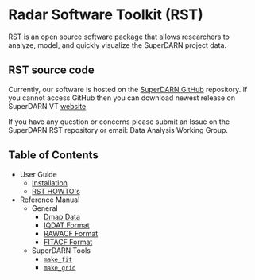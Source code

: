 # Radar Software Toolkit (RST)

RST is an open source software package that allows researchers to analyze, model, and quickly visualize the SuperDARN project data.

## RST source code 

Currently, our software is hosted on the [SuperDARN GitHub](https://github.com/SuperDARN/rst) repository. 
If you cannot access GitHub then you can download newest release on SuperDARN VT  [website](http://vt.superdarn.org/tiki-index.php?page=software)

If you have any question or concerns please submit an Issue on the SuperDARN RST repository or email: Data Analysis Working Group. 

## Table of Contents 
  - User Guide
    - [Installation](user-guide/install.md)
    - [RST HOWTO's](utilizing-rst.md) 
  - Reference Manual
      * General
        * [Dmap Data](reference/genera/dmap_data.md)
        * [IQDAT Format](reference/general/iqdat.md)
        * [RAWACF Format](reference/genera/rawacf.md)
        * [FITACF Format](reference/general/fitacf.md)
      * SuperDARN Tools
        * [```make_fit```](references/superdarn/tools/make_fit.md)
        * [```make_grid```](references/superdarn/tools/make_grid.md)


